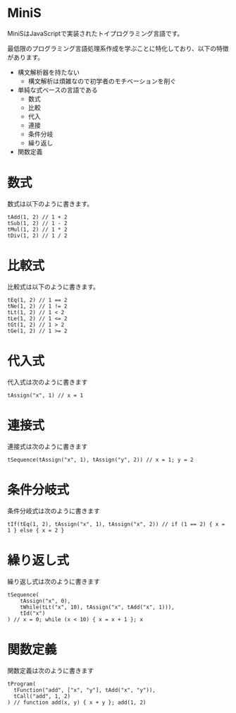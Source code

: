 # MiniS

MiniSはJavaScriptで実装されたトイプログラミング言語です。

最低限のプログラミング言語処理系作成を学ぶことに特化しており、以下の特徴があります。

- 構文解析器を持たない
  - 構文解析は煩雑なので初学者のモチベーションを削ぐ
- 単純な式ベースの言語である
  - 数式
  - 比較
  - 代入
  - 連接
  - 条件分岐
  - 繰り返し
- 関数定義

# 数式

数式は以下のように書きます。

```minis
tAdd(1, 2) // 1 + 2
tSub(1, 2) // 1 - 2
tMul(1, 2) // 1 * 2
tDiv(1, 2) // 1 / 2
```

# 比較式

比較式は以下のように書きます。

```minis
tEq(1, 2) // 1 == 2
tNe(1, 2) // 1 != 2
tLt(1, 2) // 1 < 2
tLe(1, 2) // 1 <= 2
tGt(1, 2) // 1 > 2
tGe(1, 2) // 1 >= 2
```

# 代入式

代入式は次のように書きます

```minis
tAssign("x", 1) // x = 1
```

# 連接式

連接式は次のように書きます

```minis
tSequence(tAssign("x", 1), tAssign("y", 2)) // x = 1; y = 2
```

# 条件分岐式

条件分岐式は次のように書きます

```minis
tIf(tEq(1, 2), tAssign("x", 1), tAssign("x", 2)) // if (1 == 2) { x = 1 } else { x = 2 }
```

# 繰り返し式

繰り返し式は次のように書きます

```minis
tSequence(
    tAssign("x", 0),
    tWhile(tLt("x", 10), tAssign("x", tAdd("x", 1))),
    tId("x")
) // x = 0; while (x < 10) { x = x + 1 }; x
```

# 関数定義

関数定義は次のように書きます

```minis
tProgram(
  tFunction("add", ["x", "y"], tAdd("x", "y")),
  tCall("add", 1, 2)
) // function add(x, y) { x + y }; add(1, 2)